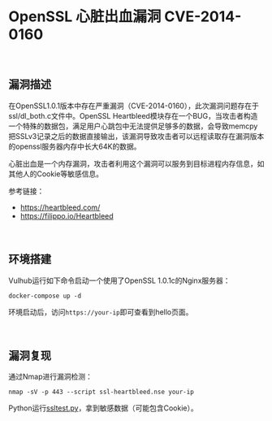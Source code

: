 # OpenSSL 心脏出血漏洞 CVE-2014-0160

<br/>

## 漏洞描述

在OpenSSL1.0.1版本中存在严重漏洞（CVE-2014-0160），此次漏洞问题存在于ssl/dl_both.c文件中。OpenSSL Heartbleed模块存在一个BUG，当攻击者构造一个特殊的数据包，满足用户心跳包中无法提供足够多的数据，会导致memcpy把SSLv3记录之后的数据直接输出，该漏洞导致攻击者可以远程读取存在漏洞版本的openssl服务器内存中长大64K的数据。

心脏出血是一个内存漏洞，攻击者利用这个漏洞可以服务到目标进程内存信息，如其他人的Cookie等敏感信息。

参考链接：

- https://heartbleed.com/
- https://filippo.io/Heartbleed

<br/>

## 环境搭建

Vulhub运行如下命令启动一个使用了OpenSSL 1.0.1c的Nginx服务器：

```
docker-compose up -d
```

环境启动后，访问`https://your-ip`即可查看到hello页面。

<br/>

## 漏洞复现

通过Nmap进行漏洞检测：

```shell
nmap -sV -p 443 --script ssl-heartbleed.nse your-ip
```

Python运行[ssltest.py](https://github.com/vulhub/vulhub/blob/master/openssl/heartbleed/ssltest.py)，拿到敏感数据（可能包含Cookie）。

<br/>
